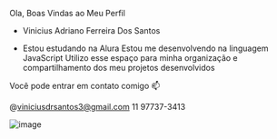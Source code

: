 Ola, Boas Vindas ao Meu Perfil

- Vinicius Adriano Ferreira Dos Santos
  
- Estou estudando na Alura
Estou me desenvolvendo na linguagem JavaScript
Utilizo esse espaço para minha organização e compartilhamento dos meu projetos desenvolvidos

Você pode entrar em contato comigo 📫

@viniciusdrsantos3@gmail.com
11 97737-3413

![image](https://github.com/user-attachments/assets/304d7009-a974-4b4e-bf71-4bd01060b3cd)

